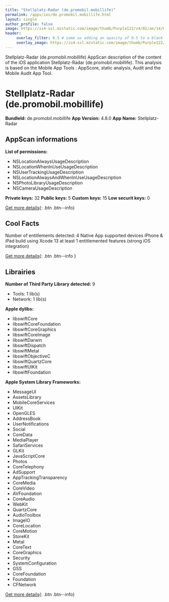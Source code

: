 ```yaml
---
title: "Stellplatz-Radar (de.promobil.mobillife)"
permalink: /apps/ios/de.promobil.mobillife.html
layout: single
author_profile: false
image: https://is4-ssl.mzstatic.com/image/thumb/Purple122/v4/02/ae/14/02ae14d4-b88e-8b82-e443-57a90a477e67/AppIcon-0-0-1x_U007emarketing-0-0-0-7-0-0-sRGB-0-0-0-GLES2_U002c0-512MB-85-220-0-0.png/512x512bb.jpg
header: 
     overlay_filter: 0.5 # same as adding an opacity of 0.5 to a black background
     overlay_image: https://is4-ssl.mzstatic.com/image/thumb/Purple122/v4/02/ae/14/02ae14d4-b88e-8b82-e443-57a90a477e67/AppIcon-0-0-1x_U007emarketing-0-0-0-7-0-0-sRGB-0-0-0-GLES2_U002c0-512MB-85-220-0-0.png/512x512bb.jpg
---
```

Stellplatz-Radar (de.promobil.mobillife) AppScan description of the content of the iOS application Stellplatz-Radar (de.promobil.mobillife). This analysis is based on the Mobile App Tools : AppScore, static analysis, Audit and the Mobile Audit App Tool.

# Stellplatz-Radar (de.promobil.mobillife)

**BundleId:** de.promobil.mobillife
**App Version:** 4.8.0
**App Name:** Stellplatz-Radar


## AppScan informations 

**List of permissions:** 
- NSLocationAlwaysUsageDescription
- NSLocationWhenInUseUsageDescription
- NSUserTrackingUsageDescription
- NSLocationAlwaysAndWhenInUseUsageDescription
- NSPhotoLibraryUsageDescription
- NSCameraUsageDescription
  
  
**Private keys:** 32
**Public keys:** 5
**Custom keys:** 15
**Low securit keys:** 0
  
[Get more details](/pricing.html){: .btn .btn--info}

## Cool Facts

Number of entitlements detected: 4
Native App
supported devices iPhone & iPad
build using Xcode 13
at least 1 entitlemented features (strong iOS integration)
  
[Get more details](/pricing.html){: .btn .btn--info }

## Librairies 
**Number of Third Party Library detected:** 9
- Tools: 1 lib(s)
- Network: 1 lib(s)


**Apple dylibs:**
- libswiftCore
- libswiftCoreFoundation
- libswiftCoreGraphics
- libswiftCoreImage
- libswiftDarwin
- libswiftDispatch
- libswiftMetal
- libswiftObjectiveC
- libswiftQuartzCore
- libswiftUIKit
- libswiftFoundation


**Apple System Library Frameworks:**
- MessageUI
- AssetsLibrary
- MobileCoreServices
- UIKit
- OpenGLES
- AddressBook
- UserNotifications
- Social
- CoreData
- MediaPlayer
- SafariServices
- GLKit
- JavaScriptCore
- Photos
- CoreTelephony
- AdSupport
- AppTrackingTransparency
- CoreMedia
- CoreVideo
- AVFoundation
- CoreAudio
- WebKit
- QuartzCore
- AudioToolbox
- ImageIO
- CoreLocation
- CoreMotion
- StoreKit
- Metal
- CoreText
- CoreGraphics
- Security
- SystemConfiguration
- GSS
- CoreFoundation
- Foundation
- CFNetwork


  
[Get more details](/pricing.html){: .btn .btn--info}

